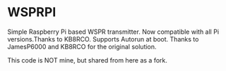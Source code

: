 # WSPRPI
Simple Raspberry Pi based WSPR transmitter.
Now compatible with all Pi versions.Thanks to KB8RCO.
Supports Autorun at boot.
Thanks to JamesP6000 and KB8RCO for the original solution.

This code is NOT mine, but shared from here as a fork.

